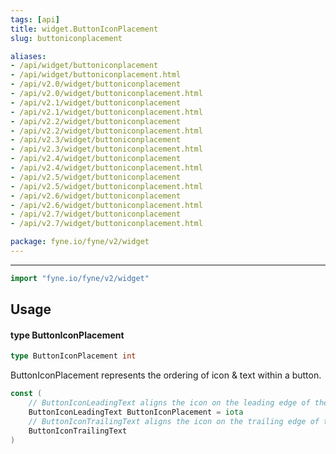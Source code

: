 ```yaml
---
tags: [api]
title: widget.ButtonIconPlacement
slug: buttoniconplacement

aliases:
- /api/widget/buttoniconplacement
- /api/widget/buttoniconplacement.html
- /api/v2.0/widget/buttoniconplacement
- /api/v2.0/widget/buttoniconplacement.html
- /api/v2.1/widget/buttoniconplacement
- /api/v2.1/widget/buttoniconplacement.html
- /api/v2.2/widget/buttoniconplacement
- /api/v2.2/widget/buttoniconplacement.html
- /api/v2.3/widget/buttoniconplacement
- /api/v2.3/widget/buttoniconplacement.html
- /api/v2.4/widget/buttoniconplacement
- /api/v2.4/widget/buttoniconplacement.html
- /api/v2.5/widget/buttoniconplacement
- /api/v2.5/widget/buttoniconplacement.html
- /api/v2.6/widget/buttoniconplacement
- /api/v2.6/widget/buttoniconplacement.html
- /api/v2.7/widget/buttoniconplacement
- /api/v2.7/widget/buttoniconplacement.html

package: fyne.io/fyne/v2/widget
---
```



---
```go
import "fyne.io/fyne/v2/widget"
```

## Usage

#### type ButtonIconPlacement

```go
type ButtonIconPlacement int
```

ButtonIconPlacement represents the ordering of icon & text within a button.

```go
const (
	// ButtonIconLeadingText aligns the icon on the leading edge of the text.
	ButtonIconLeadingText ButtonIconPlacement = iota
	// ButtonIconTrailingText aligns the icon on the trailing edge of the text.
	ButtonIconTrailingText
)
```

